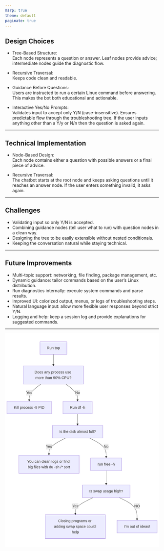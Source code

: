 ```yaml
---
marp: true
theme: default
paginate: true
---
```


## Design Choices

- Tree-Based Structure:  
  Each node represents a question or answer. Leaf nodes provide advice; intermediate nodes guide the diagnostic flow.

- Recursive Traversal:  
  Keeps code clean and readable.

- Guidance Before Questions:  
  Users are instructed to run a certain Linux command before answering. This makes the bot both educational and actionable.

- Interactive Yes/No Prompts:  
  Validates input to accept only Y/N (case-insensitive). Ensures predictable flow through the troubleshooting tree.  If the user inputs
  anything other than a Y/y or N/n then the question is asked again.

---

## Technical Implementation

- Node-Based Design:  
  Each node contains either a question with possible answers or a final piece of advice.

- Recursive Traversal:  
  The chatbot starts at the root node and keeps asking questions until it reaches an answer node. If the user enters something invalid, it asks again.

---

## Challenges

- Validating input so only Y/N is accepted.  
- Combining guidance nodes (tell user what to run) with question nodes in a clean way.  
- Designing the tree to be easily extensible without nested conditionals.  
- Keeping the conversation natural while staying technical.

---

## Future Improvements

- Multi-topic support: networking, file finding, package management, etc.  
- Dynamic guidance: tailor commands based on the user’s Linux distribution.  
- Run diagnostics internally: execute system commands and parse results.  
- Improved UI: colorized output, menus, or logs of troubleshooting steps.  
- Natural language input: allow more flexible user responses beyond strict Y/N.  
- Logging and help: keep a session log and provide explanations for suggested commands.

---

![bg contain](flowchart.png)
